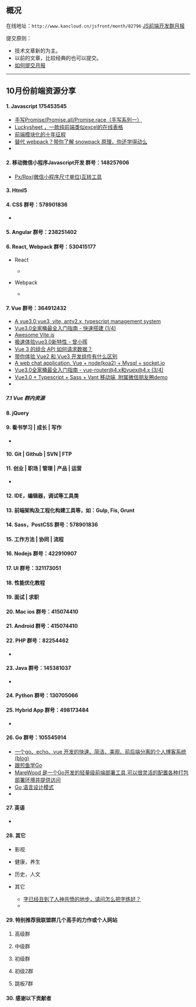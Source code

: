 ## 概况

在线地址：`http://www.kancloud.cn/jsfront/month/82796` [JS前端开发群月报](http://www.kancloud.cn/jsfront/month/82796)


提交原则：

- 技术文章新的为主。
- 以前的文章，比较经典的也可以提交。
- [如何提交月报](http://www.kancloud.cn/jsfront/month/227309)

---


## 10月份前端资源分享
#### 1. Javascript 175453545
- [手写Promise/Promise.all/Promise.race（手写系列一）](https://zhuanlan.zhihu.com/p/196671665)
- [Luckysheet ，一款纯前端类似excel的在线表格](https://zhuanlan.zhihu.com/p/266775529)
- [前端模块化的十年征程](https://zhuanlan.zhihu.com/p/265632724)
- [替代 webpack？带你了解 snowpack 原理，你还学得动么](https://zhuanlan.zhihu.com/p/149351900)
- []()

#### 2. 移动微信小程序Javascript开发 群号：148257606
- [Px/Rpx(微信小程序尺寸单位)互转工具](http://allan5.com/px2rpx/)

#### 3. Html5


#### 4. CSS  群号：578901836
- []()

#### 5. Angular 群号：238251402

#### 6. React, Webpack 群号：530415177
- React
  
  - []()
  
- Webpack

  - []()


#### 7. Vue 群号：364912432
- [A vue3.0,vue3, vite, antv2.x, typescript management system](https://github.com/anncwb/vue-vben-admin)
- [Vue3.0全家桶最全入门指南 - 快速搭建 (1/4)](https://juejin.im/post/6867114456762679309)
- [Awesome Vite.js](https://github.com/vitejs/awesome-vite)
- [极速体验vue3.0新特性 - 曾小晖](https://vue-js.com/topic/5e2d023f7a28821363fb6821)
- [Vue 3 的组合 API 如何请求数据？](https://segmentfault.com/a/1190000037532776)
- [带你体验 Vue2 和 Vue3 开发组件有什么区别](https://xie.infoq.cn/article/e4788d05c87b41f3c7e0a8dc7)
- [A web chat application. Vue + node(koa2) + Mysql + socket.io](https://github.com/aermin/vue-chat)
- [Vue3.0全家桶最全入门指南 - vue-router@4.x和vuex@4.x (3/4) ](https://juejin.im/post/6867123283427328008)
- [Vue3.0 + Typescript + Sass + Vant 移动端 ,附属微信朋友圈demo](https://github.com/weizhanzhan/vue3-ts-template-h5)
- []()

##### 7.1 Vue 群内资源


#### 8. jQuery

#### 9. 看书学习 | 成长 | 写作
- []()

#### 10. Git | Github | SVN | FTP

#### 11. 创业 | 职场 | 管理 | 产品 | 运营
- []()

#### 12. IDE，编辑器，调试等工具类

#### 13. 前端架构及工程化构建工具等，如：Gulp, Fis, Grunt

#### 14. Sass，PostCSS  群号：578901836

#### 15. 工作方法 | 协同 | 流程

#### 16. Nodejs 群号：422910907

#### 17. UI 群号：321173051

#### 18. 性能优化教程

#### 19. 面试 | 求职

#### 20. Mac ios 群号：415074410

#### 21. Android 群号：415074410

#### 22. PHP 群号：82254462
- []()

#### 23. Java 群号：145381037
- []()


#### 24. Python 群号：130705066

#### 25. Hybrid App 群号：498173484
- []()

#### 26. Go 群号：105545914
- [一个go、echo、vue 开发的快速、简洁、美观、前后端分离的个人博客系统(blog)](https://github.com/zxysilent/blog)
- [跟煎鱼学Go](https://eddycjy.gitbook.io/golang/di-1-ke-za-tan)
- [MareWood 是一个Go开发的轻量级前端部署工具,可以很灵活的配置各种打包部署环境并提供访问](https://github.com/xusenlin/marewood)
- [Go 语言设计模式](http://wen.topgoer.com/docs/golang-design-pattern/golang-design-pattern-1cbgha2ltg796)
- []()

#### 27. 英语
- []()

#### 28. 其它

- 影视



- 健康，养生


- 历史，人文


- 其它

  - [字已经丑到了人神共愤的地步，请问怎么把字练好？](https://www.zhihu.com/question/25058494/answer/1536375902)
  - []()


#### 29. 特别推荐我联盟群几个高手的力作或个人网站

1. 高级群



2. 中级群


3. 初级群

4. 初级2群


5. 跳板7群


#### 30. 感谢以下贡献者

